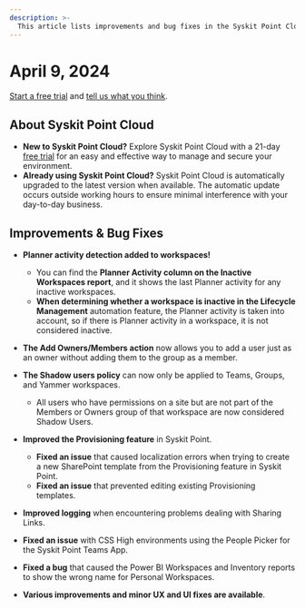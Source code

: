 ```yaml
---
description: >-
  This article lists improvements and bug fixes in the Syskit Point Cloud version 2024.2.46.32
---
```


# April 9, 2024

[Start a free trial](https://www.syskit.com/products/point/free-trial/) and [tell us what you think](https://www.syskit.com/company/contact-us/).


## About Syskit Point Cloud

* **New to Syskit Point Cloud?** Explore Syskit Point Cloud with a 21-day [free trial](https://www.syskit.com/products/point/free-trial/) for an easy and effective way to manage and secure your environment.
* **Already using Syskit Point Cloud?** Syskit Point Cloud is automatically upgraded to the latest version when available. The automatic update occurs outside working hours to ensure minimal interference with your day-to-day business.

## Improvements & Bug Fixes

* **Planner activity detection added to workspaces!**
  * You can find the **Planner Activity column on the Inactive Workspaces report**, and it shows the last Planner activity for any inactive workspaces. 
  * **When determining whether a workspace is inactive in the Lifecycle Management** automation feature, the Planner activity is taken into account, so if there is Planner activity in a workspace, it is not considered inactive.

* **The Add Owners/Members action** now allows you to add a user just as an owner without adding them to the group as a member.

* **The Shadow users policy** can now only be applied to Teams, Groups, and Yammer workspaces.
  * All users who have permissions on a site but are not part of the Members or Owners group of that workspace are now considered Shadow Users.

* **Improved the Provisioning feature** in Syskit Point.
  * **Fixed an issue** that caused localization errors when trying to create a new SharePoint template from the Provisioning feature in Syskit Point.
  * **Fixed an issue** that prevented editing existing Provisioning templates.

* **Improved logging** when encountering problems dealing with Sharing Links.

* **Fixed an issue** with CSS High environments using the People Picker for the Syskit Point Teams App.

* **Fixed a bug** that caused the Power BI Workspaces and Inventory reports to show the wrong name for Personal Workspaces. 

* **Various improvements and minor UX and UI fixes are available**.